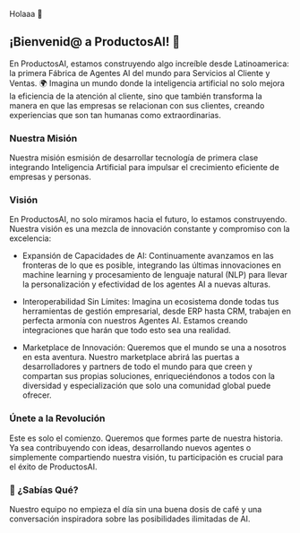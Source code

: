 Holaaa 👋

## ¡Bienvenid@ a ProductosAI! 🚀

En ProductosAI, estamos construyendo algo increíble desde Latinoamerica: la primera Fábrica de Agentes AI del mundo para Servicios al Cliente y Ventas. 🌍 Imagina un mundo donde la inteligencia artificial no solo mejora la eficiencia de la atención al cliente, sino que también transforma la manera en que las empresas se relacionan con sus clientes, creando experiencias que son tan humanas como extraordinarias.

### Nuestra Misión
Nuestra misión esmisión de desarrollar tecnología de primera clase integrando Inteligencia Artificial para impulsar el crecimiento eficiente de empresas y personas.

### Visión
En ProductosAI, no solo miramos hacia el futuro, lo estamos construyendo. Nuestra visión es una mezcla de innovación constante y compromiso con la excelencia:

- Expansión de Capacidades de AI: Continuamente avanzamos en las fronteras de lo que es posible, integrando las últimas innovaciones en machine learning y procesamiento de lenguaje natural (NLP) para llevar la personalización y efectividad de los agentes AI a nuevas alturas.

- Interoperabilidad Sin Límites: Imagina un ecosistema donde todas tus herramientas de gestión empresarial, desde ERP hasta CRM, trabajen en perfecta armonía con nuestros Agentes AI. Estamos creando integraciones que harán que todo esto sea una realidad.

- Marketplace de Innovación: Queremos que el mundo se una a nosotros en esta aventura. Nuestro marketplace abrirá las puertas a desarrolladores y partners de todo el mundo para que creen y compartan sus propias soluciones, enriqueciéndonos a todos con la diversidad y especialización que solo una comunidad global puede ofrecer.

### Únete a la Revolución
Este es solo el comienzo. Queremos que formes parte de nuestra historia. Ya sea contribuyendo con ideas, desarrollando nuevos agentes o simplemente compartiendo nuestra visión, tu participación es crucial para el éxito de ProductosAI.

### 🍿 ¿Sabías Qué?
Nuestro equipo no empieza el día sin una buena dosis de café y una conversación inspiradora sobre las posibilidades ilimitadas de AI.
